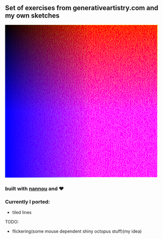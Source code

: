 ## Set of exercises from generativeartistry.com and my own sketches
![lines_demo](examples/outputs/lines.png)

### built with [nannou](https://github.com/nannou-org/nannou) and ❤️

### Currently I ported:
- tiled lines

TODO:
- flickering(some mouse dependent shiny octopus stuff)(my idea)